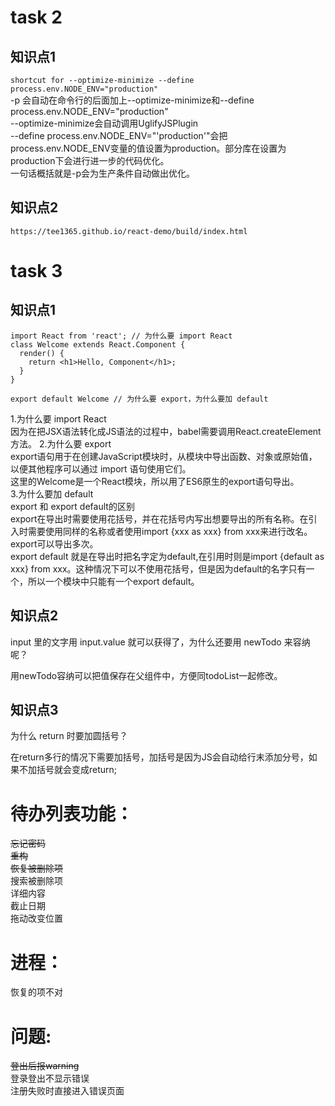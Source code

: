# task 2

## 知识点1

`shortcut for --optimize-minimize --define process.env.NODE_ENV="production"`  
-p 会自动在命令行的后面加上--optimize-minimize和--define process.env.NODE_ENV="production"  
--optimize-minimize会自动调用UglifyJSPlugin  
  --define process.env.NODE_ENV="'production'"会把process.env.NODE_ENV变量的值设置为production。部分库在设置为production下会进行进一步的代码优化。  
一句话概括就是-p会为生产条件自动做出优化。

## 知识点2

`https://tee1365.github.io/react-demo/build/index.html`

# task 3

## 知识点1

    import React from 'react'; // 为什么要 import React
    class Welcome extends React.Component {
      render() {
        return <h1>Hello, Component</h1>;
      }
    }

    export default Welcome // 为什么要 export，为什么要加 default

1.为什么要 import React  
因为在把JSX语法转化成JS语法的过程中，babel需要调用React.createElement方法。
2.为什么要 export  
export语句用于在创建JavaScript模块时，从模块中导出函数、对象或原始值，以便其他程序可以通过 import 语句使用它们。  
这里的Welcome是一个React模块，所以用了ES6原生的export语句导出。  
3.为什么要加 default  
export 和 export default的区别  
export在导出时需要使用花括号，并在花括号内写出想要导出的所有名称。在引入时需要使用同样的名称或者使用import {xxx as xxx} from xxx来进行改名。export可以导出多次。  
export default 就是在导出时把名字定为default,在引用时则是import {default as xxx} from xxx。这种情况下可以不使用花括号，但是因为default的名字只有一个，所以一个模块中只能有一个export default。

## 知识点2

input 里的文字用 input.value 就可以获得了，为什么还要用 newTodo 来容纳呢？  

用newTodo容纳可以把值保存在父组件中，方便同todoList一起修改。

## 知识点3

为什么 return 时要加圆括号？

在return多行的情况下需要加括号，加括号是因为JS会自动给行末添加分号，如果不加括号就会变成return;

# 待办列表功能：  
~~忘记密码~~  
~~重构~~  
~~恢复被删除项~~  
搜索被删除项  
详细内容  
截止日期  
拖动改变位置  
# 进程：
恢复的项不对

# 问题:
~~登出后报warning~~  
登录登出不显示错误  
注册失败时直接进入错误页面  
